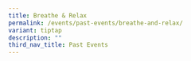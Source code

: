 ```yaml
---
title: Breathe & Relax
permalink: /events/past-events/breathe-and-relax/
variant: tiptap
description: ""
third_nav_title: Past Events
---
```

